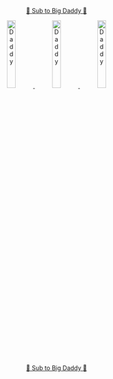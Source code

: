 <p align="center">
  <a href="https://www.youtube.com/c/RandytheSequel">
    🖤 Sub to Big Daddy 🖤
  </a>
</p>
<p align="center" width="100%">
  <a href="https://www.youtube.com/c/RandytheSequel">
  <img src="https://yt3.ggpht.com/ytc/AMLnZu_EZYS7XOy0q_9HOMMaMOSEZ6OB-85i3ABQsOE=s48-c-k-c0x00ffffff-no-rj" alt="Daddy" width="20%">
  </a>
  
  <a href="https://www.youtube.com/@bigrando420">
  <img src="https://yt3.googleusercontent.com/ytc/AGIKgqNXMOYjQzJgkOEwfHjZc8eJrv4V7VqtSfGiB3008w=s176-c-k-c0x00ffffff-no-rj-mo" alt="Daddy" width="20%">
  </a>
   
  <a href="https://www.youtube.com/@randylive4985">
  <img src="https://yt3.googleusercontent.com/RFQXuVjppqu1-lxI0VQ_S9qsiLkT_dLJVCIk6YFpzXrlxtyUo29YPu-hnTgxxQXGjNfikCdyhg=s176-c-k-c0x00ffffff-no-rj-mo" alt="Daddy" width="20%">
  </a>
</p>
<p align="center">
  <a href="https://www.youtube.com/c/RandytheSequel">
    🖤 Sub to Big Daddy 🖤
  </a>
</p>
